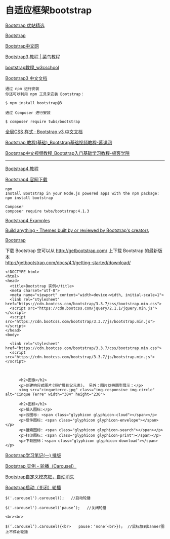 
# 自适应框架bootstrap

[Bootstrap 优站精选](http://www.youzhan.org/)  

[Bootstrap](https://getbootstrap.com/2.3.2/)  

[Bootstrap中文网](http://www.bootcss.com/)  

[Bootstrap3 教程 | 菜鸟教程](https://www.runoob.com/bootstrap/bootstrap-tutorial.html)  

[bootstrap教程_w3cschool](https://www.w3cschool.cn/bootstrap/)  

[Bootstrap3 中文文档](https://v3.bootcss.com/)  
~~~
通过 npm 进行安装
你还可以利用 npm 工具来安装 Bootstrap：

$ npm install bootstrap@3

通过 Composer 进行安装

$ composer require twbs/bootstrap
~~~
[全局CSS 样式 · Bootstrap v3 中文文档](https://v3.bootcss.com/css/)  

[Bootstrap 教程(基础)_Bootstrap基础视频教程-慕课网](https://www.imooc.com/learn/141/)  

[Bootstrap中文视频教程_Bootstrap入门基础学习教程-极客学院](http://www.jikexueyuan.com/course/bootstrap/)  

-----------------

[Bootstrap4 教程](https://www.runoob.com/bootstrap4/bootstrap4-tutorial.html)  

[Bootstrap4 官网下载](https://getbootstrap.com/docs/4.1/getting-started/download/)  
~~~
npm
Install Bootstrap in your Node.js powered apps with the npm package:
npm install bootstrap

Composer  
composer require twbs/bootstrap:4.1.3
~~~

[Bootstrap4 Examples](https://getbootstrap.com/docs/4.1/examples/)  

[Build anything - Themes built by or reviewed by Bootstrap's creators](https://themes.getbootstrap.com/)  

[Bootstrap](https://www.runoob.com/try/try.php?filename=trybs_default)  

下载 Bootstrap
您可以从 http://getbootstrap.com/ 上下载 Bootstrap 的最新版本  
http://getbootstrap.com/docs/4.1/getting-started/download/  

~~~
<!DOCTYPE html>
<html>
<head>
  <title>Bootstrap 实例</title>
  <meta charset="utf-8">
  <meta name="viewport" content="width=device-width, initial-scale=1">
  <link rel="stylesheet" href="https://cdn.bootcss.com/bootstrap/3.3.7/css/bootstrap.min.css">  
  <script src="https://cdn.bootcss.com/jquery/2.1.1/jquery.min.js"></script>
  <script src="https://cdn.bootcss.com/bootstrap/3.3.7/js/bootstrap.min.js"></script>
</head>
<body>

  <link rel="stylesheet" href="https://cdn.bootcss.com/bootstrap/3.3.7/css/bootstrap.min.css">  
  <script src="https://cdn.bootcss.com/bootstrap/3.3.7/js/bootstrap.min.js"></script>



      <h2>图像</h2>
      <p>创建响应式图片(将扩展到父元素)。 另外：图片以椭圆型展示：</p>            
      <img src="cinqueterre.jpg" class="img-responsive img-circle" alt="Cinque Terre" width="304" height="236"> 
      
      <h2>图标</h2>
      <p>插入图标:</p>      
      <p>云图标: <span class="glyphicon glyphicon-cloud"></span></p>      
      <p>信件图标: <span class="glyphicon glyphicon-envelope"></span></p>            
      <p>搜索图标: <span class="glyphicon glyphicon-search"></span></p>
      <p>打印图标: <span class="glyphicon glyphicon-print"></span></p>      
      <p>下载图标：<span class="glyphicon glyphicon-download"></span></p>      
~~~

[Bootstrap学习笔记(一) 排版](https://www.cnblogs.com/sankexin/p/5509297.html)  

[Bootstrap 实例 - 轮播（Carousel）](http://www.runoob.com/try/try.php?filename=bootstrap3-plugin-carousal-caption)  

[Bootstrap自定义模态框，自动消失](https://blog.csdn.net/ai_shuyingzhixia/article/details/80159220)  

[Bootstrap启动（关闭）轮播](https://www.cnblogs.com/candy-Yao/p/7446993.html)  
~~~
$('.carousel').carousel();   //启动轮播

$('.carousel').carousel(‘pause’);   //关闭轮播

<br><br>

$(‘.carousel’).carousel({<br>　　pause：‘none’<br>});  //鼠标放到banner图上不停止轮播

~~~
